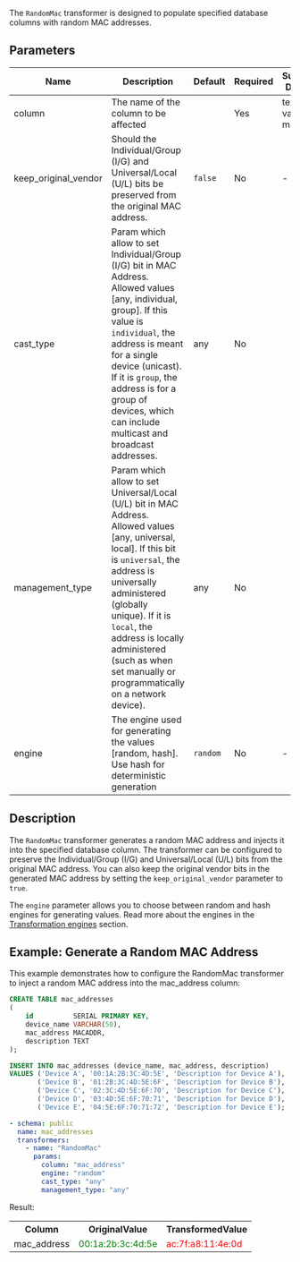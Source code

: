 The `RandomMac` transformer is designed to populate specified database columns with random MAC addresses.

## Parameters

| Name                 | Description                                                                                                                                                                                                                                                                                                                  | Default  | Required | Supported DB types     |
|----------------------|------------------------------------------------------------------------------------------------------------------------------------------------------------------------------------------------------------------------------------------------------------------------------------------------------------------------------|----------|----------|------------------------|
| column               | The name of the column to be affected                                                                                                                                                                                                                                                                                        |          | Yes      | text, varchar, macaddr |
| keep_original_vendor | Should the Individual/Group (I/G) and Universal/Local (U/L) bits be preserved from the original MAC address.                                                                                                                                                                                                                 | `false`  | No       | -                      |
| cast_type            | Param which allow to set Individual/Group (I/G) bit in MAC Address. Allowed values [any, individual, group]. If this value is `individual`, the address is meant for a single device (unicast). If it is `group`, the address is for a group of devices, which can include multicast and broadcast addresses.                | any      | No       |                        |
| management_type      | Param which allow to set Universal/Local (U/L) bit in MAC Address. Allowed values [any, universal, local]. If this bit is `universal`, the address is universally administered (globally unique). If it is `local`, the address is locally administered (such as when set manually or programmatically on a network device). | any      | No       |                        |
| engine               | The engine used for generating the values [random, hash]. Use hash for deterministic generation                                                                                                                                                                                                                              | `random` | No       | -                      |

## Description

The `RandomMac` transformer generates a random MAC address and injects it into the specified database column. The
transformer can be configured to preserve the Individual/Group (I/G) and Universal/Local (U/L) bits from the original
MAC address. You can also keep the original vendor bits in the generated MAC address by setting
the `keep_original_vendor` parameter to `true`.

The `engine` parameter allows you to choose between random and hash engines for generating values. Read more about the
engines in the [Transformation engines](../transformation_engines.md) section.

## Example: Generate a Random MAC Address

This example demonstrates how to configure the RandomMac transformer to inject a random MAC address into the
mac_address column:

```sql title="Create table mac_addresses and insert data"
CREATE TABLE mac_addresses
(
    id          SERIAL PRIMARY KEY,
    device_name VARCHAR(50),
    mac_address MACADDR,
    description TEXT
);

INSERT INTO mac_addresses (device_name, mac_address, description)
VALUES ('Device A', '00:1A:2B:3C:4D:5E', 'Description for Device A'),
       ('Device B', '01:2B:3C:4D:5E:6F', 'Description for Device B'),
       ('Device C', '02:3C:4D:5E:6F:70', 'Description for Device C'),
       ('Device D', '03:4D:5E:6F:70:71', 'Description for Device D'),
       ('Device E', '04:5E:6F:70:71:72', 'Description for Device E');

```

```yaml title="RandomPerson transformer example"
- schema: public
  name: mac_addresses
  transformers:
    - name: "RandomMac"
      params:
        column: "mac_address"
        engine: "random"
        cast_type: "any"
        management_type: "any"
```

Result:

<table>
<tr>
<th>Column</th><th>OriginalValue</th><th>TransformedValue</th>
</tr>
<tr>
<td>mac_address</td><td><span style="color:green">00:1a:2b:3c:4d:5e</span></td><td><span style="color:red">ac:7f:a8:11:4e:0d</span></td>
</tr>
</table>
